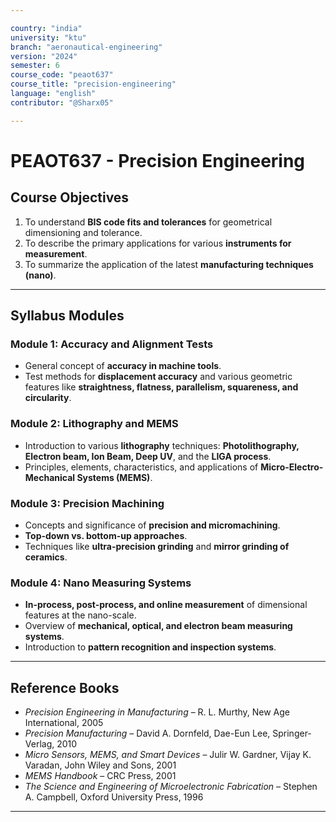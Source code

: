 ```yaml
---

country: "india"
university: "ktu"
branch: "aeronautical-engineering"
version: "2024"
semester: 6
course_code: "peaot637"
course_title: "precision-engineering"
language: "english"
contributor: "@Sharx05"

---
```


# PEAOT637 - Precision Engineering

## Course Objectives

1.  To understand **BIS code fits and tolerances** for geometrical dimensioning and tolerance.
2.  To describe the primary applications for various **instruments for measurement**.
3.  To summarize the application of the latest **manufacturing techniques (nano)**.

---

## Syllabus Modules

### Module 1: Accuracy and Alignment Tests

-   General concept of **accuracy in machine tools**.
-   Test methods for **displacement accuracy** and various geometric features like **straightness, flatness, parallelism, squareness, and circularity**.

### Module 2: Lithography and MEMS

-   Introduction to various **lithography** techniques: **Photolithography, Electron beam, Ion Beam, Deep UV**, and the **LIGA process**.
-   Principles, elements, characteristics, and applications of **Micro-Electro-Mechanical Systems (MEMS)**.

### Module 3: Precision Machining

-   Concepts and significance of **precision and micromachining**.
-   **Top-down vs. bottom-up approaches**.
-   Techniques like **ultra-precision grinding** and **mirror grinding of ceramics**.

### Module 4: Nano Measuring Systems

-   **In-process, post-process, and online measurement** of dimensional features at the nano-scale.
-   Overview of **mechanical, optical, and electron beam measuring systems**.
-   Introduction to **pattern recognition and inspection systems**.

---

## Reference Books

-   *Precision Engineering in Manufacturing* – R. L. Murthy, New Age International, 2005
-   *Precision Manufacturing* – David A. Dornfeld, Dae-Eun Lee, Springer-Verlag, 2010
-   *Micro Sensors, MEMS, and Smart Devices* – Julir W. Gardner, Vijay K. Varadan, John Wiley and Sons, 2001
-   *MEMS Handbook* – CRC Press, 2001
-   *The Science and Engineering of Microelectronic Fabrication* – Stephen A. Campbell, Oxford University Press, 1996

---
